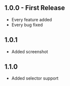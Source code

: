 ## 1.0.0 - First Release
* Every feature added
* Every bug fixed

## 1.0.1
* Added screenshot

## 1.1.0
* Added selector support
